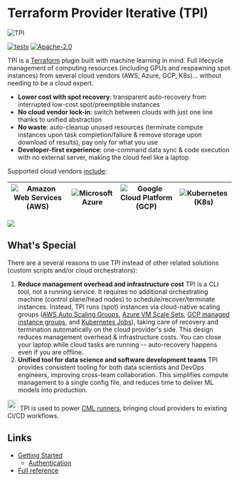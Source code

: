# Terraform Provider Iterative (TPI)

![TPI](https://static.iterative.ai/img/tpi/banner.svg)

[![tests](https://img.shields.io/github/workflow/status/iterative/terraform-provider-iterative/Test?label=tests&logo=GitHub)](https://github.com/iterative/terraform-provider-iterative/actions/workflows/test.yml)
[![Apache-2.0](https://img.shields.io/badge/licence-Apache%202.0-blue)](https://github.com/iterative/terraform-provider-iterative/blob/master/LICENSE)

TPI is a [Terraform](https://terraform.io) plugin built with machine learning in mind. Full lifecycle management of computing resources (including GPUs and respawning spot instances) from several cloud vendors (AWS, Azure, GCP, K8s)... without needing to be a cloud expert.

- **Lower cost with spot recovery**: transparent auto-recovery from interrupted low-cost spot/preemptible instances
- **No cloud vendor lock-in**: switch between clouds with just one line thanks to unified abstraction
- **No waste**: auto-cleanup unused resources (terminate compute instances upon task completion/failure & remove storage upon download of results), pay only for what you use
- **Developer-first experience**: one-command data sync & code execution with no external server, making the cloud feel like a laptop

Supported cloud vendors [include][auth]:

| ![Amazon Web Services (AWS)](https://img.shields.io/badge/AWS-Amazon_Web_Services-black?colorA=white&logoColor=232F3E&logo=amazonaws) | ![Microsoft Azure](https://img.shields.io/badge/Azure-Microsoft_Azure-black?colorA=white&logoColor=0078D4&logo=microsoftazure) | ![Google Cloud Platform (GCP)](https://img.shields.io/badge/GCP-Google_Cloud_Platform-black?colorA=white&logoColor=4285F4&logo=googlecloud) | ![Kubernetes (K8s)](https://img.shields.io/badge/K8s-Kubernetes-black?colorA=white&logoColor=326CE5&logo=kubernetes) |
| ------------------------------------------------------------------------------------------------------------------------------------- | ------------------------------------------------------------------------------------------------------------------------------ | ------------------------------------------------------------------------------------------------------------------------------------------- | -------------------------------------------------------------------------------------------------------------------- |

[auth]: https://registry.terraform.io/providers/iterative/iterative/latest/docs/guides/authentication

![](https://static.iterative.ai/img/tpi/high-level-light.png)

## What's Special

There are a several reasons to use TPI instead of other related solutions (custom scripts and/or cloud orchestrators):

1. **Reduce management overhead and infrastructure cost**
   TPI is a CLI tool, not a running service. It requires no additional orchestrating machine (control plane/head nodes) to schedule/recover/terminate instances. Instead, TPI runs (spot) instances via cloud-native scaling groups ([AWS Auto Scaling Groups](https://docs.aws.amazon.com/autoscaling/ec2/userguide/what-is-amazon-ec2-auto-scaling.html), [Azure VM Scale Sets](https://azure.microsoft.com/en-us/services/virtual-machine-scale-sets), [GCP managed instance groups](https://cloud.google.com/compute/docs/instance-groups#managed_instance_groups), and [Kubernetes Jobs](https://kubernetes.io/docs/concepts/workloads/controllers/job)), taking care of recovery and termination automatically on the cloud provider's side. This design reduces management overhead & infrastructure costs. You can close your laptop while cloud tasks are running -- auto-recovery happens even if you are offline.
2. **Unified tool for data science and software development teams**
   TPI provides consistent tooling for both data scientists and DevOps engineers, improving cross-team collaboration. This simplifies compute management to a single config file, and reduces time to deliver ML models into production.

<img width=24px src="https://static.iterative.ai/logo/cml.svg"/> TPI is used to power [CML runners](https://cml.dev/doc/self-hosted-runners), bringing cloud providers to existing CI/CD workflows.

## Links

- [Getting Started](https://registry.terraform.io/providers/iterative/iterative/latest/docs/guides/getting-started)
  - [Authentication][auth]
- [Full reference](https://registry.terraform.io/providers/iterative/iterative/latest/docs/resources/task)

